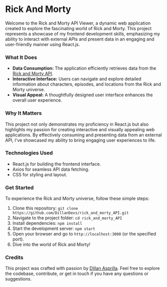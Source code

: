 # Rick And Morty

Welcome to the Rick and Morty API Viewer, a dynamic web application created to explore the fascinating world of Rick and Morty. This project represents a showcase of my frontend development skills, emphasizing my ability to interact with external APIs and present data in an engaging and user-friendly manner using React.js.

### What It Does

- **Data Consumption:** The application efficiently retrieves data from the [Rick and Morty API](https://rickandmortyapi.com/).
- **Interactive Interface:** Users can navigate and explore detailed information about characters, episodes, and locations from the Rick and Morty universe.
- **Visual Appeal:** A thoughtfully designed user interface enhances the overall user experience.

### Why It Matters

This project not only demonstrates my proficiency in React.js but also highlights my passion for creating interactive and visually appealing web applications. By effectively consuming and presenting data from an external API, I've showcased my ability to bring engaging user experiences to life.

### Technologies Used

- React.js for building the frontend interface.
- Axios for seamless API data fetching.
- CSS for styling and layout.

### Get Started

To experience the Rick and Morty universe, follow these simple steps:

1. Clone this repository: `git clone https://github.com/DillanDevs/rick_and_morty_API.git`
2. Navigate to the project folder: `cd rick_and_morty_API`
3. Install dependencies: `npm install`
4. Start the development server: `npm start`
5. Open your browser and go to `http://localhost:3000` (or the specified port).
6. Dive into the world of Rick and Morty!

### Credits

This project was crafted with passion by [Dillan Asprilla](https://github.com/YourUser). Feel free to explore the codebase, contribute, or get in touch if you have any questions or suggestions.
